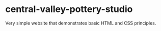 # central-valley-pottery-studio
Very simple website that demonstrates basic HTML and CSS principles.
